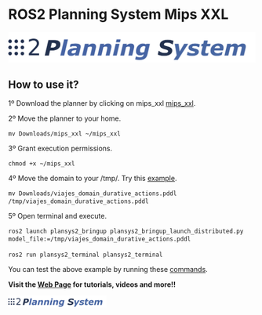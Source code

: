 # ROS2 Planning System Mips XXL

![PlanSys2 Logo](/plansys2_docs/plansys2_logo.png)

## How to use it?

1º Download the planner by clicking on mips_xxl [mips_xxl](https://github.com/isacg5/ros2_planning_system_mips/raw/main/mips_xxl).

2º Move the planner to your home.

```
mv Downloads/mips_xxl ~/mips_xxl
```

3º Grant execution permissions.

```
chmod +x ~/mips_xxl
```

4º Move the domain to your /tmp/. Try this [example](https://github.com/isacg5/ros2_planning_system_mips/raw/main/viajes_domain_durative_actions.pddl).

```
mv Downloads/viajes_domain_durative_actions.pddl /tmp/viajes_domain_durative_actions.pddl
```

5º Open terminal and execute.

```
ros2 launch plansys2_bringup plansys2_bringup_launch_distributed.py model_file:=/tmp/viajes_domain_durative_actions.pddl

ros2 run plansys2_terminal plansys2_terminal 
```

You can test the above example by running these [commands](https://github.com/isacg5/ros2_planning_system_mips/raw/main/commands).


**Visit the [Web Page](http://intelligentroboticslab.gsyc.urjc.es/ros2_planning_system.github.io/) for tutorials, videos and more!!**


<img src="plansys2_docs/plansys2_logo.png" alt="drawing" width="200"/>

